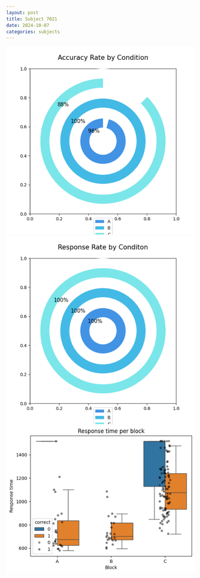 ```yaml
---
layout: post
title: Subject 7021
date: 2024-10-07
categories: subjects
---
```


![](data/7021/run-5/7021_accuracy_rate.png)
![](data/7021/run-5/7021_response_rate.png)
![](data/7021/run-5/7021_rt.png)
